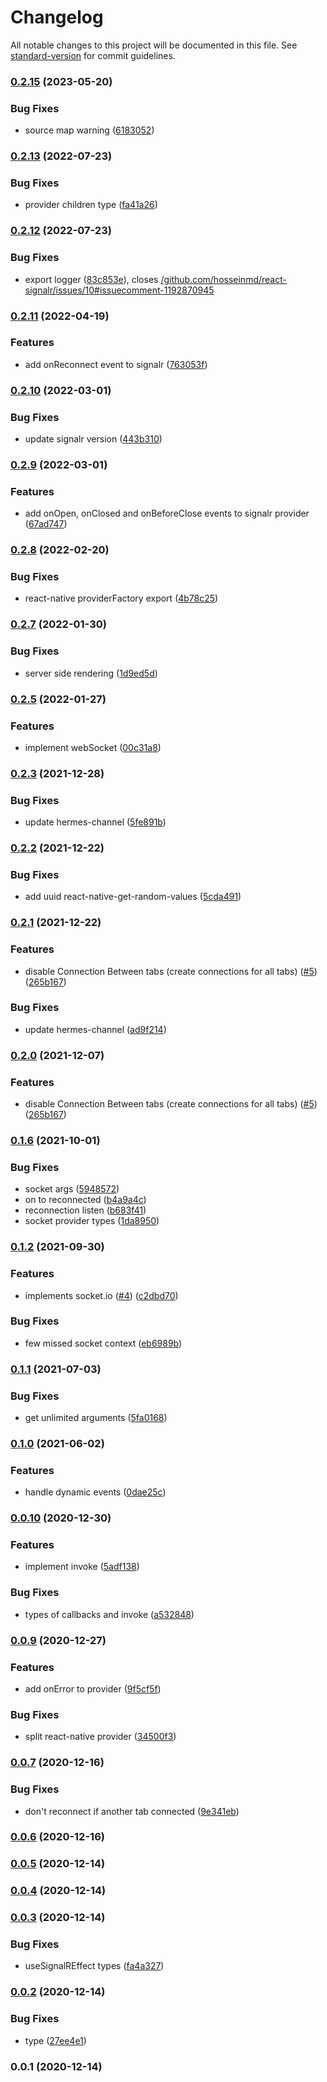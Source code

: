 # Changelog

All notable changes to this project will be documented in this file. See [standard-version](https://github.com/conventional-changelog/standard-version) for commit guidelines.

### [0.2.15](https://github.com/hosseinmd/react-signalr/compare/v0.2.13...v0.2.15) (2023-05-20)

### Bug Fixes

- source map warning ([6183052](https://github.com/hosseinmd/react-signalr/commit/6183052ac933bf00259c6d7ba01afd8e999a8d1e))

### [0.2.13](https://github.com/hosseinmd/react-signalr/compare/v0.2.12...v0.2.13) (2022-07-23)

### Bug Fixes

- provider children type ([fa41a26](https://github.com/hosseinmd/react-signalr/commit/fa41a26b4a23091e07e19b9489f841c160d8d7e5))

### [0.2.12](https://github.com/hosseinmd/react-signalr/compare/v0.2.11...v0.2.12) (2022-07-23)

### Bug Fixes

- export logger ([83c853e](https://github.com/hosseinmd/react-signalr/commit/83c853ea18a131adde399a0f0c97a92eafb2626d)), closes [/github.com/hosseinmd/react-signalr/issues/10#issuecomment-1192870945](https://github.com/hosseinmd//github.com/hosseinmd/react-signalr/issues/10/issues/issuecomment-1192870945)

### [0.2.11](https://github.com/hosseinmd/react-signalr/compare/v0.2.10...v0.2.11) (2022-04-19)

### Features

- add onReconnect event to signalr ([763053f](https://github.com/hosseinmd/react-signalr/commit/763053f5810b8d852235eb6c8e43edbabd7367a4))

### [0.2.10](https://github.com/hosseinmd/react-signalr/compare/v0.2.9...v0.2.10) (2022-03-01)

### Bug Fixes

- update signalr version ([443b310](https://github.com/hosseinmd/react-signalr/commit/443b3103a83322caaeece084b1c2dfed57e269d0))

### [0.2.9](https://github.com/hosseinmd/react-signalr/compare/v0.2.8...v0.2.9) (2022-03-01)

### Features

- add onOpen, onClosed and onBeforeClose events to signalr provider ([67ad747](https://github.com/hosseinmd/react-signalr/commit/67ad747f38a87078d680ed2b694be6eab1a776dd))

### [0.2.8](https://github.com/hosseinmd/react-signalr/compare/v0.2.7...v0.2.8) (2022-02-20)

### Bug Fixes

- react-native providerFactory export ([4b78c25](https://github.com/hosseinmd/react-signalr/commit/4b78c25b30fe8ec29fe5a2440628dd0ef9d437c5))

### [0.2.7](https://github.com/hosseinmd/react-signalr/compare/v0.2.6...v0.2.7) (2022-01-30)

### Bug Fixes

- server side rendering ([1d9ed5d](https://github.com/hosseinmd/react-signalr/commit/1d9ed5da2d060b6ca70a84a86cd2bea8b3137c0f))

### [0.2.5](https://github.com/hosseinmd/react-signalr/compare/v0.2.4...v0.2.5) (2022-01-27)

### Features

- implement webSocket ([00c31a8](https://github.com/hosseinmd/react-signalr/commit/00c31a8152fe3513a07fe1a6d6a9ed1e64a61455))

### [0.2.3](https://github.com/hosseinmd/react-signalr/compare/v0.2.2...v0.2.3) (2021-12-28)

### Bug Fixes

- update hermes-channel ([5fe891b](https://github.com/hosseinmd/react-signalr/commit/5fe891b2dce33253537e5892d91e3c3c703361d0))

### [0.2.2](https://github.com/hosseinmd/react-signalr/compare/v0.2.1...v0.2.2) (2021-12-22)

### Bug Fixes

- add uuid react-native-get-random-values ([5cda491](https://github.com/hosseinmd/react-signalr/commit/5cda491650ec93215a972f2a7f36c916a69ab601))

### [0.2.1](https://github.com/hosseinmd/react-signalr/compare/v0.1.7...v0.2.1) (2021-12-22)

### Features

- disable Connection Between tabs (create connections for all tabs) ([#5](https://github.com/hosseinmd/react-signalr/issues/5)) ([265b167](https://github.com/hosseinmd/react-signalr/commit/265b1676484b1d3e84b052bf5eec29571456c938))

### Bug Fixes

- update hermes-channel ([ad9f214](https://github.com/hosseinmd/react-signalr/commit/ad9f2149b4e5b08148f96e69838eeed42ff187f4))

### [0.2.0](https://github.com/hosseinmd/react-signalr/compare/v0.1.7...v0.1.8) (2021-12-07)

### Features

- disable Connection Between tabs (create connections for all tabs) ([#5](https://github.com/hosseinmd/react-signalr/issues/5)) ([265b167](https://github.com/hosseinmd/react-signalr/commit/265b1676484b1d3e84b052bf5eec29571456c938))

### [0.1.6](https://github.com/hosseinmd/react-signalr/compare/v0.1.5...v0.1.6) (2021-10-01)

### Bug Fixes

- socket args ([5948572](https://github.com/hosseinmd/react-signalr/commit/5948572f4ab317e0d0b3f3089ebaa538551fe333))
- on to reconnected ([b4a9a4c](https://github.com/hosseinmd/react-signalr/commit/b4a9a4c5affab7fa8da702c2a7268fc0892bef1a))
- reconnection listen ([b683f41](https://github.com/hosseinmd/react-signalr/commit/b683f41d16c38094df98e3fe57d0edb8a689898f))
- socket provider types ([1da8950](https://github.com/hosseinmd/react-signalr/commit/1da8950755d6f108b36873c3292f99f3aa0f8348))

### [0.1.2](https://github.com/hosseinmd/react-signalr/compare/v0.1.1...v0.1.2) (2021-09-30)

### Features

- implements socket.io ([#4](https://github.com/hosseinmd/react-signalr/issues/4)) ([c2dbd70](https://github.com/hosseinmd/react-signalr/commit/c2dbd704bc24a13a72141421cd29485ea897ac95))

### Bug Fixes

- few missed socket context ([eb6989b](https://github.com/hosseinmd/react-signalr/commit/eb6989ba34b0ff0e8bd0072f18713fffd5eb66c8))

### [0.1.1](https://github.com/hosseinmd/react-signalr/compare/v0.1.0...v0.1.1) (2021-07-03)

### Bug Fixes

- get unlimited arguments ([5fa0168](https://github.com/hosseinmd/react-signalr/commit/5fa0168d2006c6deb22d22176529fc034c8298b1))

### [0.1.0](https://github.com/hosseinmd/react-signalr/compare/v0.0.10...v0.0.11) (2021-06-02)

### Features

- handle dynamic events ([0dae25c](https://github.com/hosseinmd/react-signalr/commit/0dae25c6323899f70abe39ed7946bb037567a2c0))

### [0.0.10](https://github.com/hosseinmd/react-signalr/compare/v0.0.9...v0.0.10) (2020-12-30)

### Features

- implement invoke ([5adf138](https://github.com/hosseinmd/react-signalr/commit/5adf138866591002e5e91d983d878840b6f62c41))

### Bug Fixes

- types of callbacks and invoke ([a532848](https://github.com/hosseinmd/react-signalr/commit/a532848d36e792a8f2f69c126e2656adf9bee62c))

### [0.0.9](https://github.com/hosseinmd/react-signalr/compare/v0.0.7...v0.0.9) (2020-12-27)

### Features

- add onError to provider ([9f5cf5f](https://github.com/hosseinmd/react-signalr/commit/9f5cf5f09f43de7506d1905b388ea2ddcaa8e0ab))

### Bug Fixes

- split react-native provider ([34500f3](https://github.com/hosseinmd/react-signalr/commit/34500f31397456108b1c5105697731ad037cedd9))

### [0.0.7](https://github.com/hosseinmd/react-signalr/compare/v0.0.6...v0.0.7) (2020-12-16)

### Bug Fixes

- don't reconnect if another tab connected ([9e341eb](https://github.com/hosseinmd/react-signalr/commit/9e341eb3a24f566944e51f632ca2f744c926fca6))

### [0.0.6](https://github.com/hosseinmd/react-signalr/compare/v0.0.5...v0.0.6) (2020-12-16)

### [0.0.5](https://github.com/hosseinmd/react-signalr/compare/v0.0.4...v0.0.5) (2020-12-14)

### [0.0.4](https://github.com/hosseinmd/react-signalr/compare/v0.0.3...v0.0.4) (2020-12-14)

### [0.0.3](https://github.com/hosseinmd/react-signalr/compare/v0.0.2...v0.0.3) (2020-12-14)

### Bug Fixes

- useSignalREffect types ([fa4a327](https://github.com/hosseinmd/react-signalr/commit/fa4a327527ae8095d9a2151f3f704eee60d2b10e))

### [0.0.2](https://github.com/hosseinmd/react-signalr/compare/v0.0.1...v0.0.2) (2020-12-14)

### Bug Fixes

- type ([27ee4e1](https://github.com/hosseinmd/react-signalr/commit/27ee4e1ae54597ac3e9bb7120bb318441980480a))

### 0.0.1 (2020-12-14)
